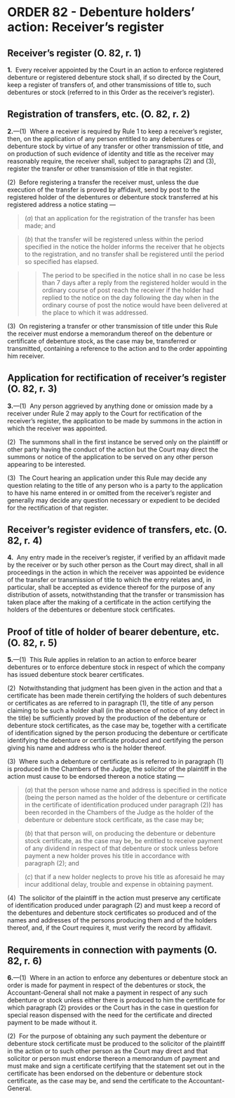 # ORDER 82 - Debenture holders&#x2019; action: Receiver&#x2019;s register

## Receiver’s register (O. 82, r. 1)

**1.**  Every receiver appointed by the Court in an action to enforce registered debenture or registered debenture stock shall, if so directed by the Court, keep a register of transfers of, and other transmissions of title to, such debentures or stock (referred to in this Order as the receiver’s register).

## Registration of transfers, etc. (O. 82, r. 2)

**2.**—(1)  Where a receiver is required by Rule 1 to keep a receiver’s register, then, on the application of any person entitled to any debentures or debenture stock by virtue of any transfer or other transmission of title, and on production of such evidence of identity and title as the receiver may reasonably require, the receiver shall, subject to paragraphs (2) and (3), register the transfer or other transmission of title in that register.



(2)  Before registering a transfer the receiver must, unless the due execution of the transfer is proved by affidavit, send by post to the registered holder of the debentures or debenture stock transferred at his registered address a notice stating —

>(_a_) that an application for the registration of the transfer has been made; and

>(_b_) that the transfer will be registered unless within the period specified in the notice the holder informs the receiver that he objects to the registration, and no transfer shall be registered until the period so specified has elapsed.

>

>>The period to be specified in the notice shall in no case be less than 7 days after a reply from the registered holder would in the ordinary course of post reach the receiver if the holder had replied to the notice on the day following the day when in the ordinary course of post the notice would have been delivered at the place to which it was addressed.



(3)  On registering a transfer or other transmission of title under this Rule the receiver must endorse a memorandum thereof on the debenture or certificate of debenture stock, as the case may be, transferred or transmitted, containing a reference to the action and to the order appointing him receiver.

## Application for rectification of receiver’s register (O. 82, r. 3)

**3.**—(1)  Any person aggrieved by anything done or omission made by a receiver under Rule 2 may apply to the Court for rectification of the receiver’s register, the application to be made by summons in the action in which the receiver was appointed.



(2)  The summons shall in the first instance be served only on the plaintiff or other party having the conduct of the action but the Court may direct the summons or notice of the application to be served on any other person appearing to be interested.



(3)  The Court hearing an application under this Rule may decide any question relating to the title of any person who is a party to the application to have his name entered in or omitted from the receiver’s register and generally may decide any question necessary or expedient to be decided for the rectification of that register.

## Receiver’s register evidence of transfers, etc. (O. 82, r. 4)

**4.**  Any entry made in the receiver’s register, if verified by an affidavit made by the receiver or by such other person as the Court may direct, shall in all proceedings in the action in which the receiver was appointed be evidence of the transfer or transmission of title to which the entry relates and, in particular, shall be accepted as evidence thereof for the purpose of any distribution of assets, notwithstanding that the transfer or transmission has taken place after the making of a certificate in the action certifying the holders of the debentures or debenture stock certificates.

## Proof of title of holder of bearer debenture, etc. (O. 82, r. 5)

**5.**—(1)  This Rule applies in relation to an action to enforce bearer debentures or to enforce debenture stock in respect of which the company has issued debenture stock bearer certificates.



(2)  Notwithstanding that judgment has been given in the action and that a certificate has been made therein certifying the holders of such debentures or certificates as are referred to in paragraph (1), the title of any person claiming to be such a holder shall (in the absence of notice of any defect in the title) be sufficiently proved by the production of the debenture or debenture stock certificates, as the case may be, together with a certificate of identification signed by the person producing the debenture or certificate identifying the debenture or certificate produced and certifying the person giving his name and address who is the holder thereof.



(3)  Where such a debenture or certificate as is referred to in paragraph (1) is produced in the Chambers of the Judge, the solicitor of the plaintiff in the action must cause to be endorsed thereon a notice stating —

>(_a_) that the person whose name and address is specified in the notice (being the person named as the holder of the debenture or certificate in the certificate of identification produced under paragraph (2)) has been recorded in the Chambers of the Judge as the holder of the debenture or debenture stock certificate, as the case may be;

>(_b_) that that person will, on producing the debenture or debenture stock certificate, as the case may be, be entitled to receive payment of any dividend in respect of that debenture or stock unless before payment a new holder proves his title in accordance with paragraph (2); and

>(_c_) that if a new holder neglects to prove his title as aforesaid he may incur additional delay, trouble and expense in obtaining payment.



(4)  The solicitor of the plaintiff in the action must preserve any certificate of identification produced under paragraph (2) and must keep a record of the debentures and debenture stock certificates so produced and of the names and addresses of the persons producing them and of the holders thereof, and, if the Court requires it, must verify the record by affidavit.

## Requirements in connection with payments (O. 82, r. 6)

**6.**—(1)  Where in an action to enforce any debentures or debenture stock an order is made for payment in respect of the debentures or stock, the Accountant-General shall not make a payment in respect of any such debenture or stock unless either there is produced to him the certificate for which paragraph (2) provides or the Court has in the case in question for special reason dispensed with the need for the certificate and directed payment to be made without it.



(2)  For the purpose of obtaining any such payment the debenture or debenture stock certificate must be produced to the solicitor of the plaintiff in the action or to such other person as the Court may direct and that solicitor or person must endorse thereon a memorandum of payment and must make and sign a certificate certifying that the statement set out in the certificate has been endorsed on the debenture or debenture stock certificate, as the case may be, and send the certificate to the Accountant-General.
